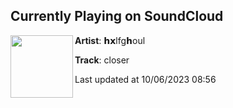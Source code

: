 ## Currently Playing on SoundCloud

[<img align="left" width="100" src="https://i1.sndcdn.com/artworks-VhS0j3xzvyv8mpwz-3IL6wg-t500x500.jpg">](https://soundcloud.com/hxlfghoul/closer)

**Artist**: 𝗵𝘅lfg𝗵oul 

**Track**: closer

Last updated at 10/06/2023 08:56
